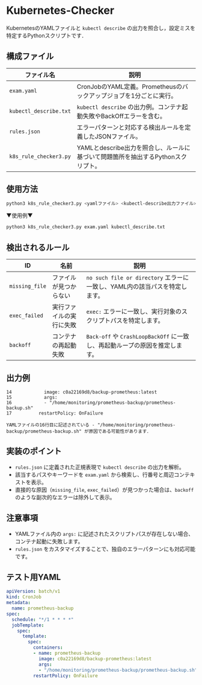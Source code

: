 # Kubernetes-Checker

KubernetesのYAMLファイルと `kubectl describe` の出力を照合し，設定ミスを特定するPythonスクリプトです．

## 構成ファイル

| ファイル名 | 説明 |
|-----------|------|
| `exam.yaml` | CronJobのYAML定義。Prometheusのバックアップジョブを1分ごとに実行。 |
| `kubectl_describe.txt` | `kubectl describe` の出力例。コンテナ起動失敗やBackOffエラーを含む。 |
| `rules.json` | エラーパターンと対応する検出ルールを定義したJSONファイル。 |
| `k8s_rule_checker3.py` | YAMLとdescribe出力を照合し、ルールに基づいて問題箇所を抽出するPythonスクリプト。 |

## 使用方法

```bash
python3 k8s_rule_checker3.py <yamlファイル> <kubectl-describe出力ファイル> [rules.json]
```

▼使用例▼

```bash
python3 k8s_rule_checker3.py exam.yaml kubectl_describe.txt
```

## 検出されるルール

| ID | 名前 | 説明 |
|----|------|------|
| `missing_file` | ファイルが見つからない | `no such file or directory` エラーに一致し、YAML内の該当パスを特定します。 |
| `exec_failed` | 実行ファイルの実行に失敗 | `exec:` エラーに一致し、実行対象のスクリプトパスを特定します。 |
| `backoff` | コンテナの再起動失敗 | `Back-off` や `CrashLoopBackOff` に一致し、再起動ループの原因を推定します。 |

## 出力例

```text
14            image: c0a22169d8/backup-prometheus:latest
15            args:
16            - "/home/monitoring/prometheus-backup/prometheus-backup.sh"
17          restartPolicy: OnFailure

YAMLファイルの16行目に記述されている - "/home/monitoring/prometheus-backup/prometheus-backup.sh" が原因である可能性があります．
```

## 実装のポイント

- `rules.json` に定義された正規表現で `kubectl describe` の出力を解析。
- 該当するパスやキーワードを `exam.yaml` から検索し、行番号と周辺コンテキストを表示。
- 直接的な原因（`missing_file`, `exec_failed`）が見つかった場合は、`backoff` のような副次的なエラーは除外して表示。

## 注意事項

- YAMLファイル内の `args:` に記述されたスクリプトパスが存在しない場合、コンテナ起動に失敗します。
- `rules.json` をカスタマイズすることで、独自のエラーパターンにも対応可能です。

## テスト用YAML

```yaml
apiVersion: batch/v1
kind: CronJob
metadata:
  name: prometheus-backup
spec:
  schedule: "*/1 * * * *"
  jobTemplate:
    spec:
      template:
        spec:
          containers:
          - name: prometheus-backup
            image: c0a22169d8/backup-prometheus:latest
            args:
            - "/home/monitoring/prometheus-backup/prometheus-backup.sh"
          restartPolicy: OnFailure
```
